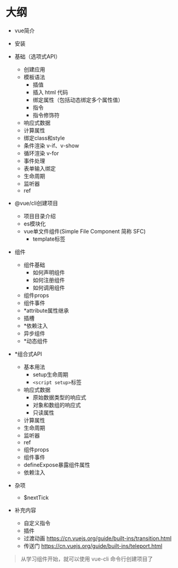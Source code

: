 # 大纲

- vue简介
- 安装
- 基础（选项式API）
  - 创建应用
  - 模板语法
    - 插值
    - 插入 html 代码
    - 绑定属性（包括动态绑定多个属性值）
    - 指令
    - 指令修饰符
  - 响应式数据
  - 计算属性
  - 绑定class和style
  - 条件渲染 v-if、v-show
  - 循环渲染 v-for
  - 事件处理
  - 表单输入绑定
  - 生命周期
  - 监听器
  - ref

- @vue/cli创建项目
  - 项目目录介绍
  - es模块化
  - vue单文件组件(Simple File Component 简称 SFC)
    - template标签

- 组件
  - 组件基础
    - 如何声明组件
    - 如何注册组件
    - 如何调用组件
  - 组件props
  - 组件事件
  - *attribute属性继承
  - 插槽
  - *依赖注入
  - 异步组件
  - *动态组件

- *组合式API
  - 基本用法
    - setup生命周期
    - `<script setup>`标签
  - 响应式数据
    - 原始数据类型的响应式
    - 对象和数组的响应式
    - 只读属性
  - 计算属性
  - 生命周期
  - 监听器
  - ref
  - 组件props
  - 组件事件
  - defineExpose暴露组件属性
  - 依赖注入

- 杂项
  - $nextTick

- 补充内容
  - 自定义指令
  - 插件
  - 过渡动画 <https://cn.vuejs.org/guide/built-ins/transition.html>
  - 传送门 <https://cn.vuejs.org/guide/built-ins/teleport.html>

> 从学习组件开始，就可以使用 vue-cli 命令行创建项目了
